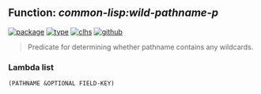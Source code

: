 ## Function: ***common-lisp:wild-pathname-p***
[![package](https://img.shields.io/badge/Package-COMMON--LISP-5f9ea0.svg?style=social&colorA=999999)](../) [![type](https://img.shields.io/badge/Type-Function-5f9ea0.svg?style=social&colorA=999999)](../#function) [![clhs](https://img.shields.io/badge/CLHS-WILD--PATHNAME--P-5f9ea0.svg?style=social&colorA=999999)](http://www.lispworks.com/documentation/HyperSpec/Body/f_wild_p.htm) [![github](https://img.shields.io/badge/GitHub-View_the_source-5f9ea0.svg?style=social&colorA=999999&logo=github)](https://github.com/sbcl/sbcl/blob/master/src/code/target-pathname.lisp/) 

> Predicate for determining whether pathname contains any wildcards.

### Lambda list
```
(PATHNAME &OPTIONAL FIELD-KEY)
```

